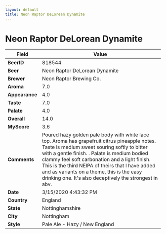 ```yaml
---
layout: default
title: Neon Raptor DeLorean Dynamite
---
```


# Neon Raptor DeLorean Dynamite

| Field         | Value     |
|---------------|-----------|
| **BeerID** | 818544 |
| **Beer** | Neon Raptor DeLorean Dynamite |
| **Brewer** | Neon Raptor Brewing Co. |
| **Aroma** | 7.0 |
| **Appearance** | 4.0 |
| **Taste** | 7.0 |
| **Palate** | 4.0 |
| **Overall** | 14.0 |
| **MyScore** | 3.6 |
| **Comments** | Poured hazy golden pale body with white lace top. Aroma has grapefruit citrus pineapple notes. Taste is medium sweet souring softly to bitter with a gentle finish. . Palate is medium bodied clammy feel soft carbonation and a light finish. This is the third NEIPA of theirs that I have added and as variants on a theme, this is the easy drinking one. It's also deceptively the strongest in abv. |
| **Date** | 3/15/2020 4:43:32 PM |
| **Country** | England |
| **State** | Nottinghamshire |
| **City** | Nottingham |
| **Style** | Pale Ale - Hazy / New England |
